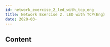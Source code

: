 ```yaml
---
id: network_exercise_2_led_with_tcp_eng
title: Network Exercise 2. LED with TCP(Eng)
date: 2020-03-
---
```



## Content